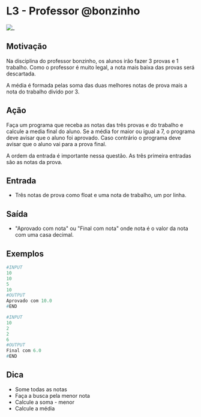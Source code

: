 # L3 - Professor @bonzinho

![_](https://raw.githubusercontent.com/qxcodefup/arcade/master/base/bonzinho/cover.jpg)

## Motivação

Na disciplina do professor bonzinho, os alunos irão fazer 3 provas e 1 trabalho. Como o professor é muito legal, a nota mais baixa das provas será descartada.

A média é formada pelas soma das duas melhores notas de prova mais a nota do trabalho divido por 3.  

## Ação

Faça um programa que receba as notas das três provas e do trabalho e calcule a media final do aluno. Se a média for maior ou igual a 7, o programa deve avisar que o aluno foi aprovado. Caso contrário o programa deve avisar que o aluno vai para a prova final.

A ordem da entrada é importante nessa questão. As três primeira entradas são as notas da prova.  

## Entrada

- Três notas de prova como float e uma nota de trabalho, um por linha.

## Saída

- "Aprovado com nota" ou "Final com nota" onde nota é o valor da nota com uma casa decimal.  

## Exemplos

``` py
#INPUT
10
10
5
10
#OUTPUT
Aprovado com 10.0
#END

#INPUT
10
2
2
6
#OUTPUT
Final com 6.0
#END
```

## Dica

- Some todas as notas
- Faça a busca pela menor nota
- Calcule a soma - menor
- Calcule a média
